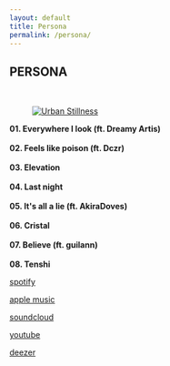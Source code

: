 ```yaml
---
layout: default
title: Persona
permalink: /persona/
---
```


<div class="gallery-images">
  <h2 class="gallery-title">PERSONA</h2>
</div>

<br>

<div class="gallery-row">
  <figure>
    <a href="https://too.fm/persona" target="_blank">
      <img src="/images/persona_v1.png" alt="Urban Stillness">
    </a>
  </figure>
    <figcaption>
        <strong>01. Everywhere I look (ft. Dreamy Artis)<br><br>
        02. Feels like poison (ft. Dczr)<br><br>
        03. Elevation<br><br>
        04. Last night<br><br>
        05. It's all a lie (ft. AkiraDoves)<br><br>
        06. Cristal<br><br>
        07. Believe (ft. guilann)<br><br>
        08. Tenshi</strong>
    </figcaption>
</div>

<div class="image-gallery">
    <p><a href="https://open.spotify.com/intl-fr/album/1vMtlzFFMZvV8ToJTw3Jtl" target="_blank">spotify</a></p>
    <p><a href="https://music.apple.com/us/album/persona/1793642625" target="_blank">apple music</a></p>
    <p><a href="https://soundcloud.com/nebru/sets/persona" target="_blank">soundcloud</a></p>
    <p><a href="https://youtu.be/hiOsgqXuT6o" target="_blank">youtube</a></p>
    <p><a href="https://www.deezer.com/fr/album/706075531" target="_blank">deezer</a></p>
</div>
